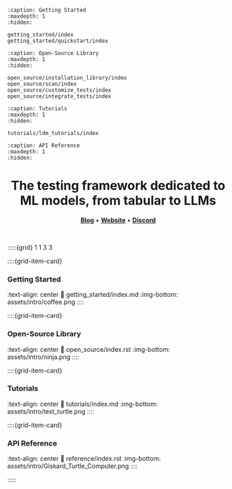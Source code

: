 ```{toctree}
:caption: Getting Started
:maxdepth: 1
:hidden:

getting_started/index
getting_started/quickstart/index
```

```{toctree}
:caption: Open-Source Library
:maxdepth: 1
:hidden:

open_source/installation_library/index
open_source/scan/index
open_source/customize_tests/index
open_source/integrate_tests/index
```

```{toctree}
:caption: Tutorials
:maxdepth: 1
:hidden:

tutorials/ldm_tutorials/index
```

```{toctree}
:caption: API Reference
:maxdepth: 1
:hidden:
```

<h1 align="center" weight='300' style="color: var(--sd-color-card-text);" >The testing framework dedicated to  ML models, from tabular to LLMs</h1>
<p align="center">
   <a href="https://www.giskard.ai/knowledge-categories/blog/?utm_source=github&utm_medium=github&utm_campaign=github_readme&utm_id=readmeblog"><b>Blog</b></a> &bull;
  <a href="https://www.giskard.ai/?utm_source=github&utm_medium=github&utm_campaign=github_readme&utm_id=readmeblog"><b>Website</b></a> &bull;
  <a href="https://gisk.ar/discord"><b>Discord</b></a>
 </p>
<br />

:::::{grid} 1 1 3 3

::::{grid-item-card} <h3> Getting Started </h3>
:text-align: center
:link: getting_started/index.md
:img-bottom: assets/intro/coffee.png
::::

::::{grid-item-card} <h3> Open-Source Library </h3>
:text-align: center
:link: open_source/index.rst
:img-bottom: assets/intro/ninja.png
::::

::::{grid-item-card} <h3> Tutorials </h3>
:text-align: center
:link: tutorials/index.md
:img-bottom: assets/intro/test_turtle.png
::::

::::{grid-item-card} <h3> API Reference </h3>
:text-align: center
:link: reference/index.rst
:img-bottom: assets/intro/Giskard_Turtle_Computer.png
::::

:::::
